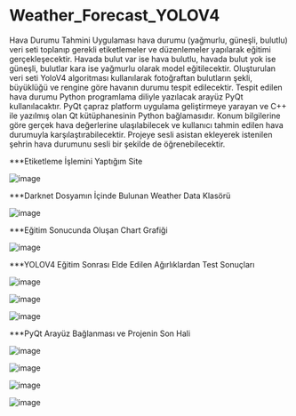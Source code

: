 # Weather_Forecast_YOLOV4
Hava Durumu Tahmini Uygulaması hava durumu (yağmurlu, güneşli, bulutlu) veri seti toplanıp gerekli etiketlemeler ve düzenlemeler yapılarak eğitimi gerçekleşecektir. Havada bulut var ise hava bulutlu, havada bulut yok ise güneşli, bulutlar kara ise yağmurlu olarak model eğitilecektir. Oluşturulan veri seti YoloV4 algoritması kullanılarak fotoğraftan bulutların şekli, büyüklüğü ve rengine göre havanın durumu tespit edilecektir. Tespit edilen hava durumu Python programlama diliyle yazılacak arayüz PyQt kullanılacaktır. PyQt çapraz platform uygulama geliştirmeye yarayan ve C++ ile yazılmış olan Qt kütüphanesinin Python bağlamasıdır. Konum bilgilerine göre gerçek hava değerlerine ulaşılabilecek ve kullanıcı tahmin edilen hava durumuyla karşılaştırabilecektir. Projeye sesli asistan ekleyerek istenilen şehrin hava durumunu sesli bir şekilde de öğrenebilecektir.

***Etiketleme İşlemini Yaptığım Site

![image](https://user-images.githubusercontent.com/59871974/177015873-b49fc5e1-e460-4a50-a807-3ea10bd575f9.png)


***Darknet Dosyamın İçinde Bulunan Weather Data Klasörü

![image](https://user-images.githubusercontent.com/59871974/177015833-ecc7efcf-1bbb-458a-9bfc-cf3f81c27494.png)


***Eğitim Sonucunda Oluşan Chart Grafiği

![image](https://user-images.githubusercontent.com/59871974/177015800-1a7bedfa-c2a4-4d99-bc54-a07222cf3b6e.png)


***YOLOV4 Eğitim Sonrası Elde Edilen Ağırlıklardan Test Sonuçları

![image](https://user-images.githubusercontent.com/59871974/177015695-b21af239-8281-41e9-880f-b3ca7ff571d3.png)

![image](https://user-images.githubusercontent.com/59871974/177015721-580df4ec-e80b-4966-a4b6-abb19029b57a.png)

![image](https://user-images.githubusercontent.com/59871974/177015731-5afde862-fa52-4d37-bfa9-14575350d989.png)


***PyQt Arayüz Bağlanması ve Projenin Son Hali

![image](https://user-images.githubusercontent.com/59871974/177015783-5a43fd65-3876-4919-b2b0-36df07a040cf.png)

![image](https://user-images.githubusercontent.com/59871974/177015787-8dcc6582-02d7-428c-95e7-14cc4a6ed46f.png)

![image](https://user-images.githubusercontent.com/59871974/177015789-432118bb-99f0-4a6f-ac41-b026e941036d.png)

![image](https://user-images.githubusercontent.com/59871974/177015794-b3816fa0-daa3-4c27-bef9-e574b874fc97.png)

